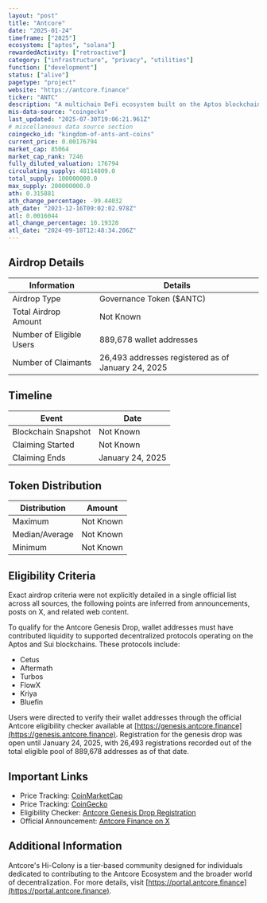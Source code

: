 ```yaml
---
layout: "post"
title: "Antcore"
date: "2025-01-24"
timeframe: ["2025"]
ecosystem: ["aptos", "solana"]
rewardedActivity: ["retroactive"]
category: ["infrastructure", "privacy", "utilities"]
function: ["development"]
status: ["alive"]
pagetype: "project"
website: "https://antcore.finance"
ticker: "ANTC"
description: "A multichain DeFi ecosystem built on the Aptos blockchain, utilizing the Move programming language to deliver robust and innovative DeFi solutions, focusing on liquidity provision, governance, and community engagement."
mis-data-source: "coingecko"
last_updated: "2025-07-30T19:06:21.961Z"
# miscellaneous data source section
coingecko_id: "kingdom-of-ants-ant-coins"
current_price: 0.00176794
market_cap: 85064
market_cap_rank: 7246
fully_diluted_valuation: 176794
circulating_supply: 48114809.0
total_supply: 100000000.0
max_supply: 200000000.0
ath: 0.315881
ath_change_percentage: -99.44032
ath_date: "2023-12-16T09:02:02.978Z"
atl: 0.0016044
atl_change_percentage: 10.19328
atl_date: "2024-09-18T12:48:34.206Z"
---
```


## Airdrop Details

| Information              | Details                                            |
| ------------------------ | -------------------------------------------------- |
| Airdrop Type             | Governance Token ($ANTC)                           |
| Total Airdrop Amount     | Not Known                                          |
| Number of Eligible Users | 889,678 wallet addresses                           |
| Number of Claimants      | 26,493 addresses registered as of January 24, 2025 |

## Timeline

| Event               | Date             |
| ------------------- | ---------------- |
| Blockchain Snapshot | Not Known        |
| Claiming Started    | Not Known        |
| Claiming Ends       | January 24, 2025 |

## Token Distribution

| Distribution   | Amount    |
| -------------- | --------- |
| Maximum        | Not Known |
| Median/Average | Not Known |
| Minimum        | Not Known |

## Eligibility Criteria

Exact airdrop criteria were not explicitly detailed in a single official list across all sources, the following points are inferred from announcements, posts on X, and related web content.

To qualify for the Antcore Genesis Drop, wallet addresses must have contributed liquidity to supported decentralized protocols operating on the Aptos and Sui blockchains. These protocols include:

- Cetus
- Aftermath
- Turbos
- FlowX
- Kriya
- Bluefin

Users were directed to verify their wallet addresses through the official Antcore eligibility checker available at [https://genesis.antcore.finance](https://genesis.antcore.finance). Registration for the genesis drop was open until January 24, 2025, with 26,493 registrations recorded out of the total eligible pool of 889,678 addresses as of that date.

## Important Links

- Price Tracking: [CoinMarketCap](https://coinmarketcap.com/currencies/antcore)
- Price Tracking: [CoinGecko](https://www.coingecko.com/en/coins/antcore)
- Eligibility Checker: [Antcore Genesis Drop Registration](https://genesis.antcore.finance)
- Official Announcement: [Antcore Finance on X](https://x.com/antcorefinance/status/1878069890008912020)

## Additional Information

Antcore's Hi-Colony is a tier-based community designed for individuals dedicated to contributing to the Antcore Ecosystem and the broader world of decentralization. For more details, visit [https://portal.antcore.finance](https://portal.antcore.finance).